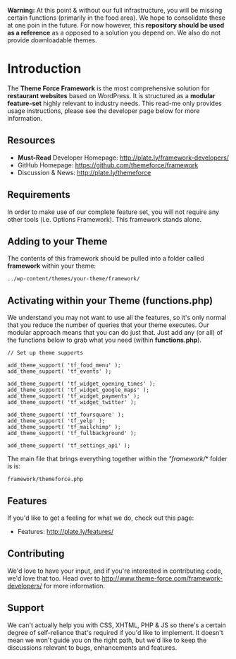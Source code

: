 **Warning:** At this point & without our full infrastructure, you will be missing certain functions (primarily in the food area). We hope to consolidate these at one poin in the future. For now however, this **repository should be used as a reference** as a opposed to a solution you depend on. We also do not provide downloadable themes.

# Introduction

The **Theme Force Framework** is the most comprehensive solution for **restaurant websites** based on WordPress. It is
structured as a **modular feature-set** highly relevant to industry needs. This read-me only provides usage instructions, please see the developer page below for more information.

## Resources

* **Must-Read** Developer Homepage: http://plate.ly/framework-developers/
* GitHub Homepage: https://github.com/themeforce/framework
* Discussion & News: http://plate.ly/themeforce

## Requirements

In order to make use of our complete feature set, you will not require any other tools (i.e. Options Framework). This framework stands alone.

## Adding to your Theme

The contents of this framework should be pulled into a folder called **framework** within your theme:

	../wp-content/themes/your-theme/framework/

## Activating within your Theme (functions.php)

We understand you may not want to use all the features, so it's only normal that you reduce the number of queries
that your theme executes. Our modular approach means that you can do just that. Just add any (or all) of the functions below to grab what you need (within **functions.php**).

	// Set up theme supports
	
	add_theme_support( 'tf_food_menu' );
	add_theme_support( 'tf_events' );
	
	add_theme_support( 'tf_widget_opening_times' );
	add_theme_support( 'tf_widget_google_maps' );
	add_theme_support( 'tf_widget_payments' );
    add_theme_support( 'tf_widget_twitter' );

	add_theme_support( 'tf_foursquare' );
	add_theme_support( 'tf_yelp' );
	add_theme_support( 'tf_mailchimp' );
	add_theme_support( 'tf_fullbackground' );
	
	add_theme_support( 'tf_settings_api' );
	
The main file that brings everything together within the *"framework/** folder is is:

	framework/themeforce.php
	
## Features

If you'd like to get a feeling for what we do, check out this page:

* Features: http://plate.ly/features/

## Contributing

We'd love to have your input, and if you're interested in contributing code, we'd love that too. Head over to http://www.theme-force.com/framework-developers/ for more information.
	
## Support

We can't actually help you with CSS, XHTML, PHP & JS so there's a certain degree of self-reliance that's required if you'd like to implement. It doesn't mean we won't guide you on the right path, but we'd like to keep the discussions relevant to bugs, enhancements and features.